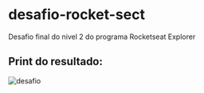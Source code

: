 # desafio-rocket-sect
Desafio final do nivel 2 do programa Rocketseat Explorer

## Print do resultado:
![desafio](https://user-images.githubusercontent.com/70484799/187738377-3d51c999-3e58-4b64-b844-990467f369c4.png)

